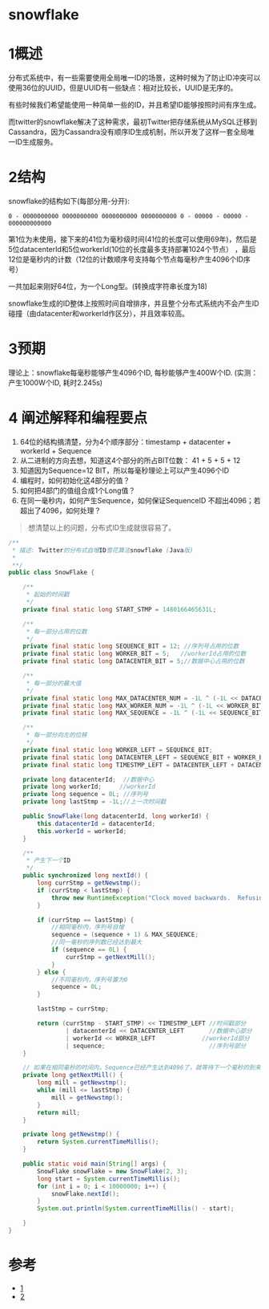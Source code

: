 # snowflake

# 1概述

分布式系统中，有一些需要使用全局唯一ID的场景，这种时候为了防止ID冲突可以使用36位的UUID，但是UUID有一些缺点：相对比较长，UUID是无序的。

有些时候我们希望能使用一种简单一些的ID，并且希望ID能够按照时间有序生成。

而twitter的snowflake解决了这种需求，最初Twitter把存储系统从MySQL迁移到Cassandra，因为Cassandra没有顺序ID生成机制，所以开发了这样一套全局唯一ID生成服务。

# 2结构

snowflake的结构如下(每部分用-分开):

```
0 - 0000000000 0000000000 0000000000 0000000000 0 - 00000 - 00000 - 000000000000
```

第1位为未使用，接下来的41位为毫秒级时间(41位的长度可以使用69年)，然后是5位datacenterId和5位workerId(10位的长度最多支持部署1024个节点） ，最后12位是毫秒内的计数（12位的计数顺序号支持每个节点每毫秒产生4096个ID序号）

一共加起来刚好64位，为一个Long型。(转换成字符串长度为18)

snowflake生成的ID整体上按照时间自增排序，并且整个分布式系统内不会产生ID碰撞（由datacenter和workerId作区分），并且效率较高。

# 3预期
理论上：snowflake每毫秒能够产生4096个ID, 每秒能够产生400W个ID. (实测：产生1000W个ID, 耗时2.245s)


# 4 阐述解释和编程要点
1. 64位的结构搞清楚，分为4个顺序部分：timestamp + datacenter + workerId + Sequence
2. 从二进制的方向去想，知道这4个部分的所占BIT位数： 41 + 5 + 5 + 12
3. 知道因为Sequence=12 BIT，所以每毫秒理论上可以产生4096个ID
4. 编程时，如何初始化这4部分的值？
5. 如何把4部门的值组合成1个Long值？
6. 在同一毫秒内，如何产生Sequence，如何保证SequenceID 不超出4096；若超出了4096，如何处理？

> 想清楚以上的问题，分布式ID生成就很容易了。

```java
/**
 * 描述: Twitter的分布式自增ID雪花算法snowflake (Java版)
 *
 **/
public class SnowFlake {

    /**
     * 起始的时间戳
     */
    private final static long START_STMP = 1480166465631L;

    /**
     * 每一部分占用的位数
     */
    private final static long SEQUENCE_BIT = 12; //序列号占用的位数
    private final static long WORKER_BIT = 5;   //workerId占用的位数
    private final static long DATACENTER_BIT = 5;//数据中心占用的位数

    /**
     * 每一部分的最大值
     */
    private final static long MAX_DATACENTER_NUM = -1L ^ (-1L << DATACENTER_BIT);
    private final static long MAX_WORKER_NUM = -1L ^ (-1L << WORKER_BIT);
    private final static long MAX_SEQUENCE = -1L ^ (-1L << SEQUENCE_BIT);

    /**
     * 每一部分向左的位移
     */
    private final static long WORKER_LEFT = SEQUENCE_BIT;
    private final static long DATACENTER_LEFT = SEQUENCE_BIT + WORKER_BIT;
    private final static long TIMESTMP_LEFT = DATACENTER_LEFT + DATACENTER_BIT;

    private long datacenterId;  //数据中心
    private long workerId;     //workerId
    private long sequence = 0L; //序列号
    private long lastStmp = -1L;//上一次时间戳

    public SnowFlake(long datacenterId, long workerId) {
        this.datacenterId = datacenterId;
        this.workerId = workerId;
    }

    /**
     * 产生下一个ID
     */
    public synchronized long nextId() {
        long currStmp = getNewstmp();
        if (currStmp < lastStmp) {
            throw new RuntimeException("Clock moved backwards.  Refusing to generate id");
        }

        if (currStmp == lastStmp) {
            //相同毫秒内，序列号自增
            sequence = (sequence + 1) & MAX_SEQUENCE;
            //同一毫秒的序列数已经达到最大
            if (sequence == 0L) {
                currStmp = getNextMill();
            }
        } else {
            //不同毫秒内，序列号置为0
            sequence = 0L;
        }

        lastStmp = currStmp;

        return (currStmp - START_STMP) << TIMESTMP_LEFT //时间戳部分
                | datacenterId << DATACENTER_LEFT       //数据中心部分
                | workerId << WORKER_LEFT             //workerId部分
                | sequence;                             //序列号部分
    }

    // 如果在相同毫秒的时间内，Sequence已经产生达到4096了，就等待下一个毫秒的到来。
    private long getNextMill() {
        long mill = getNewstmp();
        while (mill <= lastStmp) {
            mill = getNewstmp();
        }
        return mill;
    }

    private long getNewstmp() {
        return System.currentTimeMillis();
    }

    public static void main(String[] args) {
        SnowFlake snowFlake = new SnowFlake(2, 3);
        long start = System.currentTimeMillis();
        for (int i = 0; i < 10000000; i++) {
            snowFlake.nextId();
        }
        System.out.println(System.currentTimeMillis() - start);

    }
}
```

# 参考
- [1](https://github.com/souyunku/SnowFlake)
- [2](https://blog.csdn.net/u012557538/article/details/53318436)
